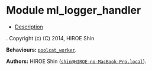

# Module ml_logger_handler #
* [Description](#description)


.
Copyright (c) (C) 2014, HIROE Shin

__Behaviours:__ [`poolcat_worker`](poolcat_worker.md).

__Authors:__ HIROE Shin ([`shin@HIROE-no-MacBook-Pro.local`](mailto:shin@HIROE-no-MacBook-Pro.local)).
